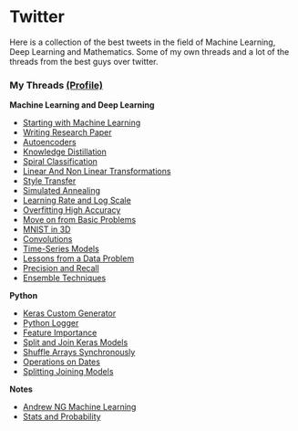 # Twitter

Here is a collection of the best tweets in the field of Machine Learning, Deep Learning and Mathematics. 
Some of my own threads and a lot of the threads from the best guys over twitter.

### My Threads [(Profile)](https://twitter.com/capeandcode)

**Machine Learning and Deep Learning**

- [Starting with Machine Learning](https://twitter.com/capeandcode/status/1376144878493605889)
- [Writing Research Paper](https://twitter.com/capeandcode/status/1376901200944095240)
- [Autoencoders](https://twitter.com/capeandcode/status/1359928241897709568)
- [Knowledge Distillation](https://twitter.com/capeandcode/status/1358404890679074819)
- [Spiral Classification](https://twitter.com/capeandcode/status/1346866933296087042)
- [Linear And Non Linear Transformations](https://twitter.com/capeandcode/status/1341030858648477696)
- [Style Transfer](https://twitter.com/capeandcode/status/1339105157921968128)
- [Simulated Annealing](https://twitter.com/capeandcode/status/1374742301453426695)
- [Learning Rate and Log Scale](https://twitter.com/capeandcode/status/1375872184313208836)
- [Overfitting High Accuracy](https://twitter.com/capeandcode/status/1377293802000424961)
- [Move on from Basic Problems](https://twitter.com/capeandcode/status/1378286752247508992)
- [MNIST in 3D](https://twitter.com/capeandcode/status/1378346802500534276)
- [Convolutions](https://twitter.com/capeandcode/status/1382363953297117184)
- [Time-Series Models](https://twitter.com/capeandcode/status/1381592947506970625)
- [Lessons from a Data Problem](https://twitter.com/capeandcode/status/1381256194296143890)
- [Precision and Recall](https://twitter.com/capeandcode/status/1380045608141025290)
- [Ensemble Techniques](https://twitter.com/capeandcode/status/1379468883380289540)

**Python**
- [Keras Custom Generator](https://twitter.com/capeandcode/status/1374013634477617158)
- [Python Logger](https://twitter.com/capeandcode/status/1374013634477617158) 
- [Feature Importance](https://twitter.com/capeandcode/status/1378648544823902208)
- [Split and Join Keras Models](https://twitter.com/capeandcode/status/1379098828498821123)
- [Shuffle Arrays Synchronously](https://twitter.com/capeandcode/status/1380475583461785601)
- [Operations on Dates](https://twitter.com/capeandcode/status/1379257475606532096)
- [Splitting Joining Models](https://twitter.com/capeandcode/status/1379098828498821123)

**Notes**
- [Andrew NG Machine Learning](https://twitter.com/capeandcode/status/1375315443200581635)
- [Stats and Probability](https://twitter.com/capeandcode/status/1377953968597372936)